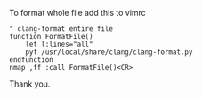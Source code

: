 To format whole file add this to vimrc

    " clang-format entire file
    function FormatFile()
        let l:lines="all"
        pyf /usr/local/share/clang/clang-format.py
    endfunction
    nmap ,ff :call FormatFile()<CR>

Thank you.
